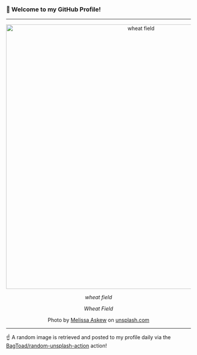 ### 👋 Welcome to my GitHub Profile!

----

<div align="center">
  <img width="720" src="https://images.unsplash.com/photo-1437252611977-07f74518abd7?crop=entropy&cs=tinysrgb&fit=max&fm=jpg&ixid=M3w1NTI0OTR8MHwxfHJhbmRvbXx8fHx8fHx8fDE3NTkyMTI5MDd8&ixlib=rb-4.1.0&q=80&w=1080" alt="wheat field">
  
  <em>wheat field</em>
  
  <em>Wheat Field</em>
  
  Photo by [Melissa Askew](http://melissaaskew.vsco.co) on [unsplash.com](https://unsplash.com/)
</div>

----

☝️ A random image is retrieved and posted to my profile daily via the [BagToad/random-unsplash-action](https://github.com/BagToad/random-unsplash-action) action!
